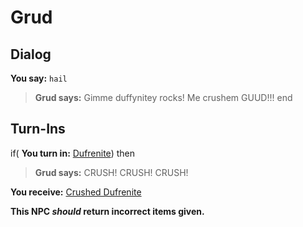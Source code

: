 # Grud
## Dialog

**You say:** `hail`



>**Grud says:** Gimme duffynitey rocks! Me crushem GUUD!!!
end

## Turn-Ins



if( **You turn in:** [Dufrenite](/item/10073)) then 


>**Grud says:** CRUSH! CRUSH! CRUSH!


 **You receive:**  [Crushed Dufrenite](/item/19050) 

**This NPC *should* return incorrect items given.**
